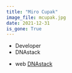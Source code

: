 ```yaml
---
title: "Miro Cupak"
image_file: mcupak.jpg
date: 2021-12-31
is_gone: True
---
```


* Developer  
* DNAstack  

<!--more-->

* web [DNAstack](http://dnastack.com)  

